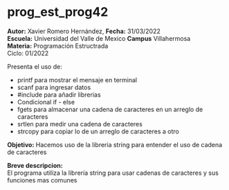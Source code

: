# prog_est_prog42
<p><b>Autor:</b> Xavier Romero Hernández, <b>Fecha:</b> 31/03/2022 <br>
  <b>Escuela:</b> Universidad del Valle de Mexico <b>Campus</b> Villahermosa<br>
  <b>Materia:</b> Programación Estructrada<br>
Ciclo: 01/2022</p>

<p>
Presenta el uso de:
  <ul>
    <li>printf para mostrar el mensaje en terminal</li>
    <li>scanf para ingresar datos</li>
    <li>#include para añadir librerias</li>
    <li>Condicional if - else</li>
    <li>fgets para almacenar una cadena de caracteres en un arreglo de caracteres</li>
    <li>srtlen para medir una cadena de caracteres</li>
    <li>strcopy para copiar lo de un arreglo de caracteres a otro</li>
  </ul>
</p>

<b>Objetivo:</b> Hacemos uso de la libreria string para entender el uso de cadena de caracteres

<p><b>Breve descripcion:</b><br>
El programa utiliza la librería string para usar cadenas de caracteres y sus funciones mas comunes
</p>

